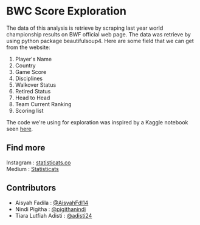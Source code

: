# BWC Score Exploration

The data of this analysis is retrieve by scraping last year world championship results on BWF official web page. The data was retrieve by using python package beautifulsoup4. Here are some field that we can get from the website:
<ol>
  <li>Player's Name</li>
  <li>Country</li>
  <li>Game Score</li>
  <li>Disciplines</li>
  <li>Walkover Status</li>
  <li>Retired Status</li>
  <li>Head to Head</li>
  <li>Team Current Ranking</li>
  <li>Scoring list</li>
</ol>

The code we're using for exploration was inspired by a Kaggle notebook seen <a href="https://www.kaggle.com/code/juanliong/badminton-scoring-change-analysis">here</a>. 

## Find more
Instagram : <a href="https://www.instagram.com/statisticats.co">statisticats.co</a> <br>
Medium    : <a href="https://medium.com/@statisticats">Statisticats</a>

## Contributors
<ul>
  <li>Aisyah Fadila          : <a href="https://github.com/Aisyahfdl14">@AisyahFdl14</a></li> 
  <li>Nindi Pigitha          : <a href="https://github.com/pigithanindi">@pigithanindi</a></li>
  <li>Tiara Lutfiah Adisti   : <a href="https://github.com/adisti24">@adisti24</a></li>
</ul>
